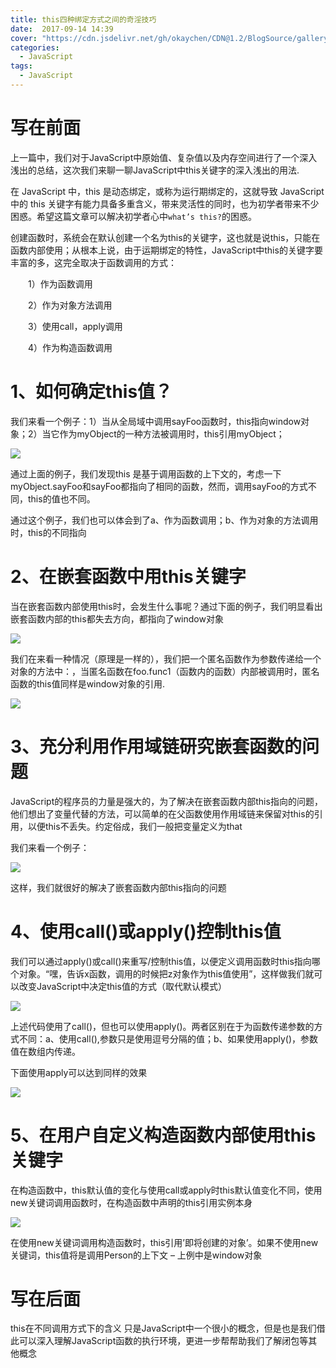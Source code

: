 ```yaml
---
title: this四种绑定方式之间的奇淫技巧
date:  2017-09-14 14:39
cover: "https://cdn.jsdelivr.net/gh/okaychen/CDN@1.2/BlogSource/gallery/thumb_034.jpg"
categories:
  - JavaScript
tags:
  - JavaScript
---
```

# 写在前面
上一篇中，我们对于JavaScript中原始值、复杂值以及内存空间进行了一个深入浅出的总结，这次我们来聊一聊JavaScript中this关键字的深入浅出的用法.

在 JavaScript 中，this 是动态绑定，或称为运行期绑定的，这就导致 JavaScript 中的 this 关键字有能力具备多重含义，带来灵活性的同时，也为初学者带来不少困惑。希望这篇文章可以解决初学者心中`what’s this?`的困惑。

创建函数时，系统会在默认创建一个名为this的关键字，这也就是说this，只能在函数内部使用；从根本上说，由于运期绑定的特性，JavaScript中this的关键字要丰富的多，这完全取决于函数调用的方式：

　　1）作为函数调用

　　2）作为对象方法调用

　　3）使用call，apply调用

　　4）作为构造函数调用

<!-- more -->

# 1、如何确定this值？
我们来看一个例子：1）当从全局域中调用sayFoo函数时，this指向window对象；2）当它作为myObject的一种方法被调用时，this引用myObject；

<fancybox>![](https://cdn.jsdelivr.net/gh/okaychen/CDN@2.2/BlogSource/cnblogs_img/1140602-20170914141956141-1778155654.png)</fancybox>

通过上面的例子，我们发现this 是基于调用函数的上下文的，考虑一下myObject.sayFoo和sayFoo都指向了相同的函数，然而，调用sayFoo的方式不同，this的值也不同。

通过这个例子，我们也可以体会到了a、作为函数调用；b、作为对象的方法调用时，this的不同指向

# 2、在嵌套函数中用this关键字
当在嵌套函数内部使用this时，会发生什么事呢？通过下面的例子，我们明显看出嵌套函数内部的this都失去方向，都指向了window对象

<fancybox>![](https://cdn.jsdelivr.net/gh/okaychen/CDN@2.2/BlogSource/cnblogs_img/1140602-20170914142027578-1101692849.png)</fancybox>

我们在来看一种情况（原理是一样的），我们把一个匿名函数作为参数传递给一个对象的方法中：，当匿名函数在foo.func1（函数内的函数）内部被调用时，匿名函数的this值同样是window对象的引用.

<fancybox>![](https://cdn.jsdelivr.net/gh/okaychen/CDN@2.2/BlogSource/cnblogs_img/1140602-20170914142042469-1689763273.png)</fancybox>

# 3、充分利用作用域链研究嵌套函数的问题
JavaScript的程序员的力量是强大的，为了解决在嵌套函数内部this指向的问题，他们想出了变量代替的方法，可以简单的在父函数使用作用域链来保留对this的引用，以便this不丢失。约定俗成，我们一般把变量定义为that

我们来看一个例子：

<fancybox>![](https://cdn.jsdelivr.net/gh/okaychen/CDN@2.2/BlogSource/cnblogs_img/1140602-20170914142106360-274712102.png)</fancybox>

这样，我们就很好的解决了嵌套函数内部this指向的问题

# 4、使用call()或apply()控制this值
我们可以通过apply()或call()来重写/控制this值，以便定义调用函数时this指向哪个对象。“嘿，告诉x函数，调用的时候把z对象作为this值使用”，这样做我们就可以改变JavaScript中决定this值的方式（取代默认模式）

<fancybox>![](https://cdn.jsdelivr.net/gh/okaychen/CDN@2.2/BlogSource/cnblogs_img/1140602-20170914142136672-1021104752.png)</fancybox>

上述代码使用了call()，但也可以使用apply()。两者区别在于为函数传递参数的方式不同：a、使用call(),参数只是使用逗号分隔的值；b、如果使用apply()，参数值在数组内传递。

下面使用apply可以达到同样的效果

<fancybox>![](https://cdn.jsdelivr.net/gh/okaychen/CDN@2.2/BlogSource/cnblogs_img/1140602-20170914142148750-521591263.png)</fancybox> 

# 5、在用户自定义构造函数内部使用this关键字
在构造函数中，this默认值的变化与使用call或apply时this默认值变化不同，使用new关键词调用函数时，在构造函数中声明的this引用实例本身
 
<fancybox>![](https://cdn.jsdelivr.net/gh/okaychen/CDN@2.2/BlogSource/cnblogs_img/1140602-20170914143819407-1242808599.png)</fancybox>
 
在使用new关键词调用构造函数时，this引用’即将创建的对象’。如果不使用new关键词，this值将是调用Person的上下文 – 上例中是window对象

 
# 写在后面
this在不同调用方式下的含义 只是JavaScript中一个很小的概念，但是也是我们借此可以深入理解JavaScript函数的执行环境，更进一步帮帮助我们了解闭包等其他概念